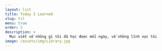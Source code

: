 ```yaml
---
layout: list
title: Today I Learned
slug: til
menu: true
order: 2
description: >
  Mục viết về những gì tôi đã học được mỗi ngày, về những lĩnh vực tôi quan tâm và có hứng thú. 
image: /assets/img/Library.jpg
---
```

